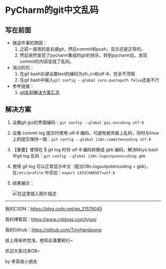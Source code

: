 # PyCharm的git中文乱码

## 写在前面

- 做这件事的原因：
  1. 之前一直用的是右键git，然后commit和push，显示还是正常的。
  2. 然后突然发现了pycharm集成的git的快乐，转到pycharm后，发现commit的内容变成了乱码。
- 淌过的坑：
  1. 在git bash右键设置text的编码为zh_cn和utf-8，完全不顶用
  2. 在git bash中输入`git config --global core.quotepath false`还是不行
- 参考链接：
  1. [git乱码解决方案汇总](https://blog.csdn.net/yunnywu/article/details/50553908?utm_medium=distribute.pc_relevant.none-task-blog-BlogCommendFromMachineLearnPai2-8.control&depth_1-utm_source=distribute.pc_relevant.none-task-blog-BlogCommendFromMachineLearnPai2-8.control)

## 解决方案

1. 设置git gui的界面编码：`git config --global gui.encoding utf-8`

2. 设置 commit log 提交时使用 utf-8 编码，可避免服务器上乱码，同时与linux上的提交保持一致：`git config --global i18n.commitencoding utf-8`

3. 【重要】使得在 $ git log 时将 utf-8 编码转换成 gbk 编码，解决Msys bash中git log 乱码：`git config --global i18n.logoutputencoding gbk`

4. 使得 git log 可以正常显示中文（配合i18n.logoutputencoding = gbk)，在`/etc/profile` 中添加：`export LESSCHARSET=utf-8`

5. 结果展示：

   ![在这里插入图片描述](https://img-blog.csdnimg.cn/20210202100341270.png?x-oss-process=image/watermark,type_ZmFuZ3poZW5naGVpdGk,shadow_10,text_aHR0cHM6Ly9ibG9nLmNzZG4ubmV0L3FxXzIxNTc5MDQ1,size_16,color_FFFFFF,t_70)







---

我的CSDN：https://blog.csdn.net/qq_21579045

我的博客园：https://www.cnblogs.com/lyjun/

我的Github：https://github.com/TinyHandsome

纸上得来终觉浅，绝知此事要躬行~

欢迎大家过来OB~

by 李英俊小朋友